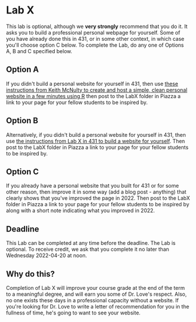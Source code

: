 # Lab X

This lab is optional, although we **very strongly** recommend that you do it. It asks you to build a professional personal webpage for yourself. Some of you have already done this in 431, or in some other context, in which case you'll choose option C below. To complete the Lab, do any one of Options A, B and C specified below.

## Option A

If you didn't build a personal website for yourself in 431, then use [these instructions from Keith McNulty to create and host a simple, clean personal website in a few minutes using R](https://towardsdatascience.com/create-and-host-your-personal-website-in-a-few-minutes-using-r-9c94e87e2942) then post to the LabX folder in Piazza a link to your page for your fellow students to be inspired by.

## Option B

Alternatively, if you didn't build a personal website for yourself in 431, then use [the instructions from Lab X in 431 to build a website for yourself](https://github.com/THOMASELOVE/431-2021/tree/main/labs/labX). Then post to the LabX folder in Piazza a link to your page for your fellow students to be inspired by.

## Option C

If you already have a personal website that you built for 431 or for some other reason, then improve it in some way (add a blog post - anything) that clearly shows that you've improved the page in 2022. Then post to the LabX folder in Piazza a link to your page for your fellow students to be inspired by along with a short note indicating what you improved in 2022.

## Deadline

This Lab can be completed at any time before the deadline. The Lab is optional. To receive credit, we ask that you complete it no later than Wednesday 2022-04-20 at noon.

## Why do this?

Completion of Lab X will improve your course grade at the end of the term to a meaningful degree, and will earn you some of Dr. Love's respect. Also, no one exists these days in a professional capacity without a website. If you're looking for Dr. Love to write a letter of recommendation for you in the fullness of time, he's going to want to see your website.
